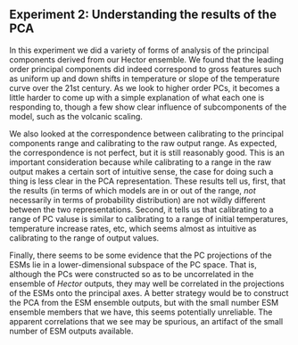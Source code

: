 ## Experiment 2: Understanding the results of the PCA

In this experiment we did a variety of forms of analysis of the
principal components derived from our Hector ensemble.  We found that
the leading order principal components did indeed correspond to gross
features such as uniform up and down shifts in temperature or slope of
the temperature curve over the 21st century.  As we look to higher
order PCs, it becomes a little harder to come up with a simple
explanation of what each one is responding to, though a few show clear
influence of subcomponents of the model, such as the volcanic scaling.

We also looked at the correspondence between calibrating to the
principal components range and calibrating to the raw output range.
As expected, the correspondence is not perfect, but it is still
reasonably good.  This is an important consideration because while
calibrating to a range in the raw output makes a certain sort of
intuitive sense, the case for doing such a thing is less clear in the
PCA representation.  These results tell us, first, that the results
(in terms of which models are in or out of the range, _not_
necessarily in terms of probability distribution) are not wildly
different between the two representations.  Second, it tells us that
calibrating to a range of PC valuse is similar to calibrating to a
range of initial temperatures, temperature increase rates, etc, which
seems almost as intuitive as calibrating to the range of output
values.

Finally, there seems to be some evidence that the PC projections of
the ESMs lie in a lower-dimensional subspace of the PC space.  That
is, although the PCs were constructed so as to be uncorrelated in the
ensemble of _Hector_ outputs, they may well be correlated in the
projections of the ESMs onto the principal axes.  A better strategy
would be to construct the PCA from the ESM ensemble outputs, but with
the small number ESM ensemble members that we have, this seems
potentially unreliable.  The apparent correlations that we see may be
spurious, an artifact of the small number of ESM outputs available.
